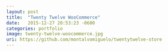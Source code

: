```yaml
---
layout: post
title:  "Twenty Twelve WooCommerce"
date:   2015-12-27 20:53:23 -0600
categories: portfolio
image: twenty-twelve-woocommerce.jpg
uri: https://github.com/montalvomiguelo/twentytwelve-store
---
```

